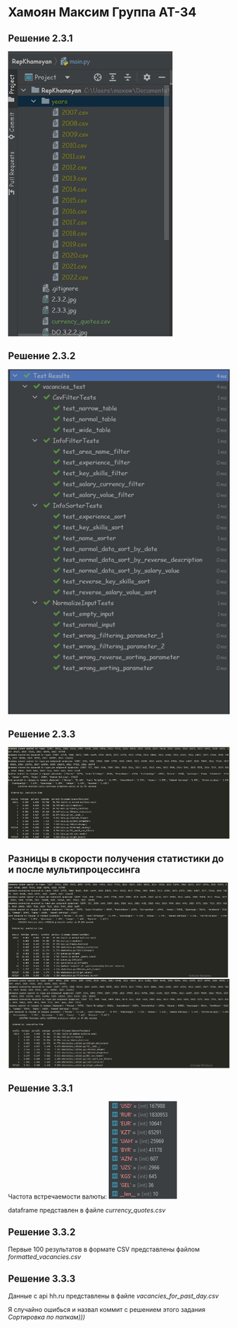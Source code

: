 # Хамоян Максим Группа АТ-34


## Решение 2.3.1
![Alt text](https://github.com/Maksimyska/KhamoyanMax/blob/main/screen/csv_years.jpg)

## Решение 2.3.2
![Alt text](https://github.com/Maksimyska/KhamoyanMax/blob/main/screen/2.3.2.jpg)

## Решение 2.3.3
![Alt text](https://github.com/Maksimyska/KhamoyanMax/blob/main/screen/2.3.3.jpg)

## Разницы в скорости получения статистики до и после мультипроцессинга
![Alt text](https://github.com/Maksimyska/KhamoyanMax/blob/main/screen/DO%203.2.2.jpg)
![Alt text](https://github.com/Maksimyska/KhamoyanMax/blob/main/screen/POSLE%203.2.2.jpg)


## Решение 3.3.1
Частота встречаемости валюты:
![Alt text](https://github.com/Maksimyska/KhamoyanMax/blob/main/screen/3.3.1.jpg)

dataframe представлен в файле *currency_quotes.csv*

## Решение 3.3.2
Первые 100 результатов в формате CSV представлены файлом *formatted_vacancies.csv*

## Решение 3.3.3
Данные с api hh.ru представлены в файле *vacancies_for_past_day.csv*

Я случайно ошибься и назвал коммит с решением этого задания *Сортировка по папкам)))*
